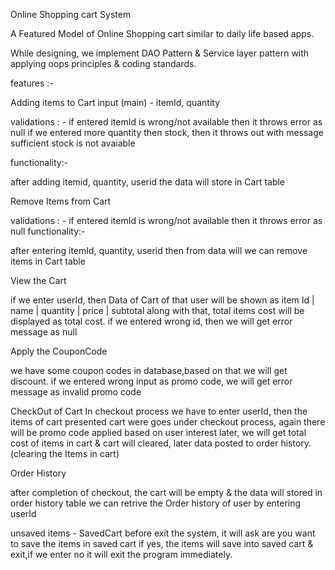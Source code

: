 Online Shopping cart System

A Featured Model of Online Shopping cart similar to daily life based apps.

While designing, we implement DAO Pattern & Service layer pattern with applying oops principles & coding standards.


features :- 

Adding items to Cart
input (main) - itemId, quantity

validations : - 
if entered itemId is wrong/not available then it throws error as null
if we entered more quantity then stock, then it throws out with message sufficient stock is not avaiable

functionality:-

after adding itemid, quantity, userid the data will store in Cart table

Remove Items from Cart 

validations : -
if entered itemId is wrong/not available then it throws error as null
functionality:-

after entering itemId, quantity, userid then from data will we can remove items in Cart table

View the Cart

if we enter userId, then Data of Cart of that user will be shown as 
item Id | name | quantity | price | subtotal 
along with that, total items cost will be displayed as total cost.
if we entered wrong id, then we will get error message as null

Apply the CouponCode

we have some coupon codes in database,based on that we will get discount.
if we entered wrong input as promo code, we will get error message as invalid promo code

CheckOut of Cart
In checkout process we have to enter userId, then the items of cart presented cart were goes under checkout process, again there will be promo code applied based on user interest
later, we will get total cost of items in cart & cart will cleared, later data posted to order history.
(clearing the Items in cart)

Order History  

after completion of checkout, the cart will be empty & the data will stored in order history table 
we can retrive the Order history of user by entering userId

unsaved items - SavedCart
before exit the system, it will ask are you want to save the items in saved cart if yes, the items will save into saved cart & exit,if we enter no it will exit the program immediately.



